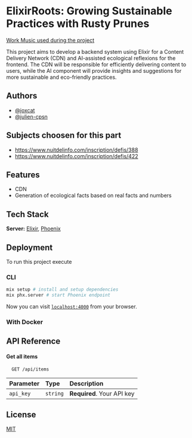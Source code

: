 # ElixirRoots: Growing Sustainable Practices with Rusty Prunes
[Work Music used during the project](https://on.soundcloud.com/G1pyG)

This project aims to develop a backend system using Elixir for a Content Delivery Network (CDN) and AI-assisted ecological reflexions for the frontend. The CDN will be responsible for efficiently delivering content to users, while the AI component will provide insights and suggestions for more sustainable and eco-friendly practices.

## Authors

- [@joxcat](https://www.github.com/joxcat)
- [@julien-cpsn](https://www.github.com/Julien-cpsn)

## Subjects choosen for this part
- https://www.nuitdelinfo.com/inscription/defis/388
- https://www.nuitdelinfo.com/inscription/defis/422

## Features

- CDN
- Generation of ecological facts based on real facts and numbers
## Tech Stack

**Server:** [Elixir](https://elixir-lang.org/), [Phoenix](https://www.phoenixframework.org/)

## Deployment

To run this project execute

### CLI

```bash
mix setup # install and setup dependencies
mix phx.server # start Phoenix endpoint
```

Now you can visit [`localhost:4000`](http://localhost:4000) from your browser.

### With Docker

## API Reference

#### Get all items

```http
  GET /api/items
```

| Parameter | Type     | Description                |
| :-------- | :------- | :------------------------- |
| `api_key` | `string` | **Required**. Your API key |


## License

[MIT](./LICENSE)